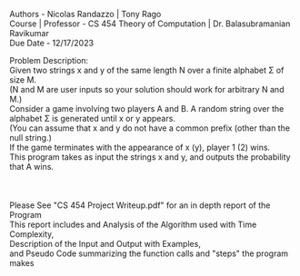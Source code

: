 Authors - Nicolas Randazzo | Tony Rago <br>
Course | Professor - CS 454 Theory of Computation | Dr. Balasubramanian Ravikumar <br>
Due Date - 12/17/2023 <br>

Problem Description: <br>
Given two strings x and y of the same length N over a finite alphabet Σ of size M. <br>
(N and M are user inputs so your solution should work for arbitrary N and M.) <br>
Consider a game involving two players A and B. A random string over the alphabet Σ is generated until x or y appears.  <br>
(You can assume that x and y do not have a common prefix (other than the null string.) <br>
If the game terminates with the appearance of x (y), player 1 (2) wins.<br>
This program takes as input the strings x and y, and outputs the probability that A wins. <br>
<br>
<br>
<br>
Please See "CS 454 Project Writeup.pdf" for an in depth report of the Program <br>
This report includes and Analysis of the Algorithm used with Time Complexity,<br> 
Description of the Input and Output with Examples, <br> 
and Pseudo Code summarizing the function calls and "steps" the program makes<br>
